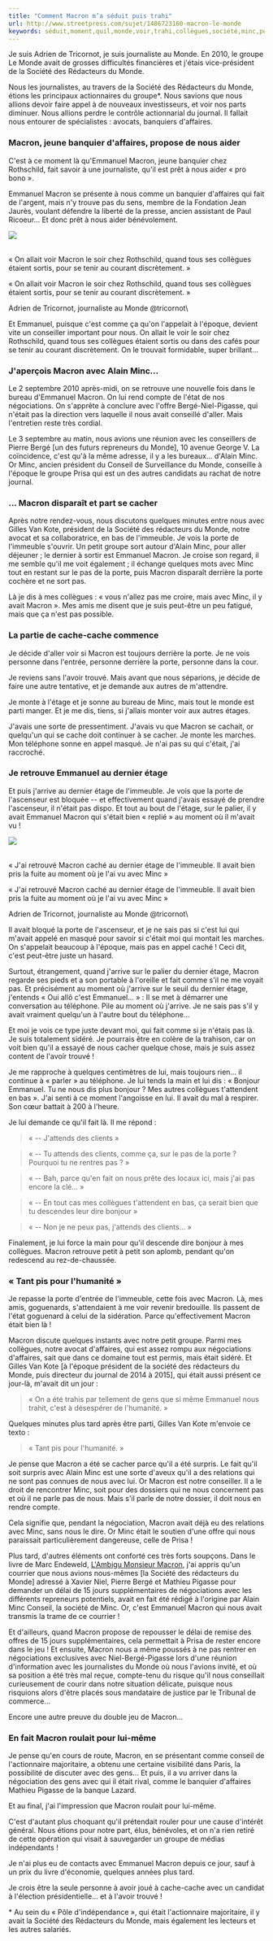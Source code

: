 ```yaml
---
title: "Comment Macron m’a séduit puis trahi"
url: http://www.streetpress.com/sujet/1486723160-macron-le-monde
keywords: séduit,moment,quil,monde,voir,trahi,collègues,société,minc,porte,emmanuel,macron
---
```

Je suis Adrien de Tricornot, je suis journaliste au Monde. En 2010, le groupe Le Monde avait de grosses difficultés financières et j'étais vice-président de la Société des Rédacteurs du Monde.

Nous les journalistes, au travers de la Société des Rédacteurs du Monde, étions les principaux actionnaires du groupe\*. Nous savions que nous allions devoir faire appel à de nouveaux investisseurs, et voir nos parts diminuer. Nous allions perdre le contrôle actionnarial du journal. Il fallait nous entourer de spécialistes : avocats, banquiers d'affaires.

### Macron, jeune banquier d'affaires, propose de nous aider

C'est à ce moment là qu'Emmanuel Macron, jeune banquier chez Rothschild, fait savoir à une journaliste, qu'il est prêt à nous aider « pro bono ».

Emmanuel Macron se présente à nous comme un banquier d'affaires qui fait de l'argent, mais n'y trouve pas du sens, membre de la Fondation Jean Jaurès, voulant défendre la liberté de la presse, ancien assistant de Paul Ricoeur... Et donc prêt à nous aider bénévolement.

![](/sites/all/themes/streetpress/streetvox/img/guillemet_citation.png)

\
« On allait voir Macron le soir chez Rothschild, quand tous ses collègues étaient sortis, pour se tenir au courant discrètement. »

« On allait voir Macron le soir chez Rothschild, quand tous ses collègues étaient sortis, pour se tenir au courant discrètement. »

Adrien de Tricornot, journaliste au Monde \@tricornot\

Et Emmanuel, puisque c'est comme ça qu'on l'appelait à l'époque, devient vite un conseiller important pour nous. On allait le voir le soir chez Rothschild, quand tous ses collègues étaient sortis ou dans des cafés pour se tenir au courant discrètement. On le trouvait formidable, super brillant...

### J'aperçois Macron avec Alain Minc...

Le 2 septembre 2010 après-midi, on se retrouve une nouvelle fois dans le bureau d'Emmanuel Macron. On lui rend compte de l'état de nos négociations. On s'apprête à conclure avec l'offre Bergé-Niel-Pigasse, qui n'était pas la direction vers laquelle il nous avait conseillé d'aller. Mais l'entretien reste très cordial.

Le 3 septembre au matin, nous avions une réunion avec les conseillers de Pierre Bergé \[un des futurs repreneurs du Monde\], 10 avenue George V. La coïncidence, c'est qu'à la même adresse, il y a les bureaux... d'Alain Minc. Or Minc, ancien président du Conseil de Surveillance du Monde, conseille à l'époque le groupe Prisa qui est un des autres candidats au rachat de notre journal.

### ... Macron disparaît et part se cacher

Après notre rendez-vous, nous discutons quelques minutes entre nous avec Gilles Van Kote, président de la Société des rédacteurs du Monde, notre avocat et sa collaboratrice, en bas de l'immeuble. Je vois la porte de l'immeuble s'ouvrir. Un petit groupe sort autour d'Alain Minc, pour aller déjeuner ; le dernier à sortir est Emmanuel Macron. Je croise son regard, il me semble qu'il me voit également ; il échange quelques mots avec Minc tout en restant sur le pas de la porte, puis Macron disparaît derrière la porte cochère et ne sort pas.

Là je dis à mes collègues : « vous n'allez pas me croire, mais avec Minc, il y avait Macron ». Mes amis me disent que je suis peut-être un peu fatigué, mais que ça n'est pas possible.

### La partie de cache-cache commence

Je décide d'aller voir si Macron est toujours derrière la porte. Je ne vois personne dans l'entrée, personne derrière la porte, personne dans la cour.

Je reviens sans l'avoir trouvé. Mais avant que nous séparions, je décide de faire une autre tentative, et je demande aux autres de m'attendre.

Je monte à l'étage et je sonne au bureau de Minc, mais tout le monde est parti manger. Et je me dis, tiens, si j'allais monter voir aux autres étages.

J'avais une sorte de pressentiment. J'avais vu que Macron se cachait, or quelqu'un qui se cache doit continuer à se cacher. Je monte les marches. Mon téléphone sonne en appel masqué. Je n'ai pas su qui c'était, j'ai raccroché.

### Je retrouve Emmanuel au dernier étage

Et puis j'arrive au dernier étage de l'immeuble. Je vois que la porte de l'ascenseur est bloquée -- et effectivement quand j'avais essayé de prendre l'ascenseur, il n'était pas dispo. Et tout au bout de l'étage, sur le palier, il y avait Emmanuel Macron qui s'était bien « replié » au moment où il m'avait vu !

![](/sites/all/themes/streetpress/streetvox/img/guillemet_citation.png)

\
« J'ai retrouvé Macron caché au dernier étage de l'immeuble. Il avait bien pris la fuite au moment où je l'ai vu avec Minc »

« J'ai retrouvé Macron caché au dernier étage de l'immeuble. Il avait bien pris la fuite au moment où je l'ai vu avec Minc »

Adrien de Tricornot, journaliste au Monde \@tricornot\

Il avait bloqué la porte de l'ascenseur, et je ne sais pas si c'est lui qui m'avait appelé en masqué pour savoir si c'était moi qui montait les marches. On s'appelait beaucoup à l'époque, mais pas en appel caché ! Ceci dit, c'est peut-être juste un hasard.

Surtout, étrangement, quand j'arrive sur le palier du dernier étage, Macron regarde ses pieds et a son portable à l'oreille et fait comme s'il ne me voyait pas. Et précisément au moment où j'arrive sur le seuil du dernier étage, j'entends « Oui allô c'est Emmanuel... » : Il se met à démarrer une conversation au téléphone. Pile au moment où j'arrive. Je ne sais pas s'il y avait vraiment quelqu'un à l'autre bout du téléphone...

Et moi je vois ce type juste devant moi, qui fait comme si je n'étais pas là. Je suis totalement sidéré. Je pourrais être en colère de la trahison, car on voit bien qu'il a essayé de nous cacher quelque chose, mais je suis assez content de l'avoir trouvé !

Je me rapproche à quelques centimètres de lui, mais toujours rien... il continue à « parler » au téléphone. Je lui tends la main et lui dis : « Bonjour Emmanuel. Tu ne nous dis plus bonjour ? Mes autres collègues t'attendent en bas ». J'ai senti à ce moment l'angoisse en lui. Il avait du mal à respirer. Son cœur battait à 200 à l'heure.

Je lui demande ce qu'il fait là. Il me répond :

> « -- J'attends des clients »

> « -- Tu attends des clients, comme ça, sur le pas de la porte ? Pourquoi tu ne rentres pas ? »

> « -- Bah, parce qu'en fait on nous prête des locaux ici, mais j'ai pas encore la clé... »

> « -- En tout cas mes collègues t'attendent en bas, ça serait bien que tu descendes leur dire bonjour »

> « -- Non je ne peux pas, j'attends des clients... »

Finalement, je lui force la main pour qu'il descende dire bonjour à mes collègues. Macron retrouve petit à petit son aplomb, pendant qu'on redescend au rez-de-chaussée.

### « Tant pis pour l'humanité »

Je repasse la porte d'entrée de l'immeuble, cette fois avec Macron. Là, mes amis, goguenards, s'attendaient à me voir revenir bredouille. Ils passent de l'état goguenard à celui de la sidération. Parce qu'effectivement Macron était bien là !

Macron discute quelques instants avec notre petit groupe. Parmi mes collègues, notre avocat d'affaires, qui est assez rompu aux négociations d'affaires, sait que dans ce domaine tout est permis, mais était sidéré. Et Gilles Van Kote \[à l'époque président de la société des rédacteurs du Monde, puis directeur du journal de 2014 à 2015\], qui était aussi présent ce jour-là, m'avait dit un jour :

> « On a été trahis par tellement de gens que si même Emmanuel nous trahit, c'est à désespérer de l'humanité. »

Quelques minutes plus tard après être parti, Gilles Van Kote m'envoie ce texto :

> « Tant pis pour l'humanité. »

Je pense que Macron a été se cacher parce qu'il a été surpris. Le fait qu'il soit surpris avec Alain Minc est une sorte d'aveux qu'il a des relations qui ne sont pas connues de nous avec lui. Or Macron est notre conseiller. Il a le droit de rencontrer Minc, soit pour des dossiers qui ne nous concernent pas et où il ne parle pas de nous. Mais s'il parle de notre dossier, il doit nous en rendre compte.

Cela signifie que, pendant la négociation, Macron avait déjà eu des relations avec Minc, sans nous le dire. Or Minc était le soutien d'une offre qui nous paraissait particulièrement dangereuse, celle de Prisa !

Plus tard, d'autres éléments ont conforté ces très forts soupçons. Dans le livre de Marc Endeweld, [L'Ambigu Monsieur Macron](http://amzn.to/2ktGKdh), j'ai appris qu'un courrier que nous avions nous-mêmes \[la Société des rédacteurs du Monde\] adressé à Xavier Niel, Pierre Bergé et Mathieu Pigasse pour demander un délai de 15 jours supplémentaires de négociations avec les différents repreneurs potentiels, avait en fait été rédigé à l'origine par Alain Minc Conseil, la société de Minc. Or, c'est Emmanuel Macron qui nous avait transmis la trame de ce courrier !

Et d'ailleurs, quand Macron propose de repousser le délai de remise des offres de 15 jours supplémentaires, cela permettait à Prisa de rester encore dans le jeu ! Et ensuite, Macron nous a même poussés à ne pas rentrer en négociations exclusives avec Niel-Bergé-Pigasse lors d'une réunion d'information avec les journalistes du Monde où nous l'avions invité, et où sa position a été très mal reçue, compte-tenu du risque qu'il nous conseillait curieusement de courir dans notre situation délicate, puisque nous risquions alors d'être placés sous mandataire de justice par le Tribunal de commerce...

Encore une autre preuve du double jeu de Macron...

### En fait Macron roulait pour lui-même

Je pense qu'en cours de route, Macron, en se présentant comme conseil de l'actionnaire majoritaire, a obtenu une certaine visibilité dans Paris, la possibilité de discuter avec des gens... Et puis, il a vu arriver dans la négociation des gens avec qui il était rival, comme le banquier d'affaires Mathieu Pigasse de la banque Lazard.

Et au final, j'ai l'impression que Macron roulait pour lui-même.

C'est d'autant plus choquant qu'il prétendait rouler pour une cause d'intérêt général. Nous étions pour notre part, élus, bénévoles, et on n'a rien retiré de cette opération qui visait à sauvegarder un groupe de médias indépendants !

Je n'ai plus eu de contacts avec Emmanuel Macron depuis ce jour, sauf à un prix du livre d'économie, quelques années plus tard.

Je crois être la seule personne à avoir joué à cache-cache avec un candidat à l'élection présidentielle... et à l'avoir trouvé !

\* Au sein du « Pôle d'indépendance », qui était l'actionnaire majoritaire, il y avait la Société des Rédacteurs du Monde, mais également les lecteurs et les autres salariés.
